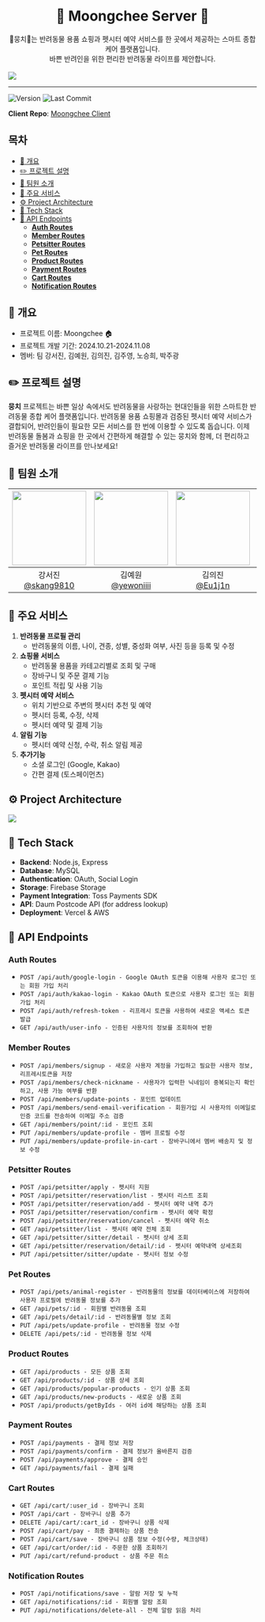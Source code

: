 <h1 align=center> 🐶 Moongchee Server 🐶 </h1>
<div align=center>
🐶뭉치🐶는 반려동물 용품 쇼핑과 펫시터 예약 서비스를 한 곳에서 제공하는 스마트 종합 케어 플랫폼입니다. <br/>바쁜 반려인을 위한 편리한 반려동물 라이프를 제안합니다.
</div><br/>
<img src='readmeImg/titleImg.png'>

<hr/>

![Version](https://img.shields.io/github/v/release/URECA-TEAM3/moongchee-client)
![Last Commit](https://img.shields.io/github/last-commit/URECA-TEAM3/moongchee-client)

**Client Repo**: [Moongchee Client](https://github.com/URECA-TEAM3/moongchee-client)

<h2>목차</h2>

- [📄 개요](#-개요)
- [✏️ 프로젝트 설명](#️-프로젝트-설명)
- [👥 팀원 소개](#-팀원-소개)
- [📌 주요 서비스](#-주요-서비스)
- [⚙️ Project Architecture](#️-project-architecture)
- [🔨 Tech Stack](#-tech-stack)
- [🎯 API Endpoints](#-api-endpoints)
  - [**Auth Routes**](#auth-routes)
  - [**Member Routes**](#member-routes)
  - [**Petsitter Routes**](#petsitter-routes)
  - [**Pet Routes**](#pet-routes)
  - [**Product Routes**](#product-routes)
  - [**Payment Routes**](#payment-routes)
  - [**Cart Routes**](#cart-routes)
  - [**Notification Routes**](#notification-routes)

## 📄 개요

- 프로젝트 이름: Moongchee 🏠
- 프로젝트 개발 기간: 2024.10.21-2024.11.08
- 멤버: 팀 강서진, 김예원, 김의진, 김주영, 노승희, 박주광

## ✏️ 프로젝트 설명

**뭉치** 프로젝트는 바쁜 일상 속에서도 반려동물을 사랑하는 현대인들을 위한 스마트한 반려동물 종합 케어 플랫폼입니다. 반려동물 용품 쇼핑몰과 검증된 펫시터 예약 서비스가 결합되어, 반려인들이 필요한 모든 서비스를 한 번에 이용할 수 있도록 돕습니다. 이제 반려동물 돌봄과 쇼핑을 한 곳에서 간편하게 해결할 수 있는 뭉치와 함께, 더 편리하고 즐거운 반려동물 라이프를 만나보세요!

## 👥 팀원 소개

| <img src="readmeImg/sujin.jpeg" width="150" height="150"/> | <img src="readmeImg/yewon.png" width="150" height="150"/> | <img src="readmeImg/eu1j1n.jpeg" width="150" height="150"/> | <img src="readmeImg/juy.jpeg" width="150" height="150"/> | <img src="readmeImg/seunghee1.JPG" width="150" height="150"/> | <img src="readmeImg/jug.jpeg" width="150" height="150"/> |
| :--------------------------------------------------------: | :-------------------------------------------------------: | :---------------------------------------------------------: | :------------------------------------------------------: | :-----------------------------------------------------------: | :------------------------------------------------------: |
|   강서진<br/>[@skang9810](https://github.com/skang9810)    |   김예원<br/>[@yewoniiii](https://github.com/yewoniiii)   |       김의진<br/>[@Eu1j1n](https://github.com/Eu1j1n)       |      김주영<br/>[@ju892](https://github.com/ju892)       |    노승희<br/>[@seung-heee](https://github.com/seung-heee)    |    박주광<br/>[@jugpark](https://github.com/jugpark)     |

<!-- |<img src="readmeImg/sj.jpeg" width="150" height="150"/>|<img src="https://avatars.githubusercontent.com/u/9919?v=4" width="150" height="150"/>|<img src="readmeImg/ez.jpeg" width="150" height="150"/>|<img src="https://avatars.githubusercontent.com/u/75469131?v=4" width="150" height="150"/>|<img src="readmeImg/seunghee.JPG" width="150" height="150"/>|<img src="readmeImg/주광.jpeg" width="150" height="150"/>|
|강서진<br/>[@skang9810](https://github.com/skang9810)|김예원<br/>[@yewoniiii](https://github.com/yewoniiii)|김의진<br/>[@Eu1j1n](https://github.com/Eu1j1n)|김주영<br/>[@ju892](https://github.com/ju892)|노승희<br/>[@seung-heee](https://github.com/seung-heee)|박주광<br/>[@git](https://github.com/git)|
 -->

## 📌 주요 서비스

1. **반려동물 프로필 관리**
   - 반려동물의 이름, 나이, 견종, 성별, 중성화 여부, 사진 등을 등록 및 수정
2. **쇼핑몰 서비스**
   - 반려동물 용품을 카테고리별로 조회 및 구매
   - 장바구니 및 주문 결제 기능
   - 포인트 적립 및 사용 기능
3. **펫시터 예약 서비스**
   - 위치 기반으로 주변의 펫시터 추천 및 예약
   - 펫시터 등록, 수정, 삭제
   - 펫시터 예약 및 결제 기능
4. **알림 기능**
   - 펫시터 예약 신청, 수락, 취소 알림 제공
5. **추가기능**
   - 소셜 로그인 (Google, Kakao)
   - 간편 결제 (토스페이먼츠)

## ⚙️ Project Architecture

<img src='readmeImg/architecture02.png'>

## 🔨 Tech Stack

- **Backend**: Node.js, Express
- **Database**: MySQL
- **Authentication**: OAuth, Social Login
- **Storage**: Firebase Storage
- **Payment Integration**: Toss Payments SDK
- **API**: Daum Postcode API (for address lookup)
- **Deployment**: Vercel & AWS

## 🎯 API Endpoints

### **Auth Routes**

- `POST /api/auth/google-login - Google OAuth 토큰을 이용해 사용자 로그인 또는 회원 가입 처리`
- `POST /api/auth/kakao-login - Kakao OAuth 토큰으로 사용자 로그인 또는 회원 가입 처리`
- `POST /api/auth/refresh-token - 리프레시 토큰을 사용하여 새로운 액세스 토큰 발급`
- `GET /api/auth/user-info - 인증된 사용자의 정보를 조회하여 반환`

### **Member Routes**

- `POST /api/members/signup - 새로운 사용자 계정을 가입하고 필요한 사용자 정보, 리프레시토큰을 저장`
- `POST /api/members/check-nickname - 사용자가 입력한 닉네임이 중복되는지 확인하고, 사용 가능 여부를 반환`
- `POST /api/members/update-points - 포인트 업데이트`
- `POST /api/members/send-email-verification - 회원가입 시 사용자의 이메일로 인증 코드를 전송하여 이메일 주소 검증`
- `GET /api/members/point/:id - 포인트 조회`
- `PUT /api/members/update-profile - 멤버 프로필 수정`
- `PUT /api/members/update-profile-in-cart - 장바구니에서 멤버 배송지 및 정보 수정`

### **Petsitter Routes**

- `POST /api/petsitter/apply - 펫시터 지원`
- `POST /api/petsitter/reservation/list - 펫시터 리스트 조회`
- `POST /api/petsitter/reservation/add - 펫시터 예약 내역 추가`
- `POST /api/petsitter/reservation/confirm - 펫시터 예약 확정`
- `POST /api/petsitter/reservation/cancel - 펫시터 예약 취소`
- `GET /api/petsitter/list - 펫시터 예약 전체 조회`
- `GET /api/petsitter/sitter/detail - 펫시터 상세 조회`
- `GET /api/petsitter/reservation/detail/:id - 펫시터 예약내역 상세조회`
- `PUT /api/petsitter/sitter/update - 펫시터 정보 수정`

### **Pet Routes**

- `POST /api/pets/animal-register - 반려동물의 정보를 데이터베이스에 저장하여 사용자 프로필에 반려동물 정보를 추가`
- `GET /api/pets/:id - 회원별 반려동물 조회`
- `GET /api/pets/detail/:id - 반려동물별 정보 조회`
- `PUT /api/pets/update-profile - 반려동물 정보 수정`
- `DELETE /api/pets/:id - 반려동물 정보 삭제`

### **Product Routes**

- `GET /api/products - 모든 상품 조회`
- `GET /api/products/:id - 상품 상세 조회`
- `GET /api/products/popular-products - 인기 상품 조회`
- `GET /api/products/new-products - 새로운 상품 조회`
- `POST /api/products/getByIds - 여러 id에 해당하는 상품 조회`

### **Payment Routes**

- `POST /api/payments - 결제 정보 저장`
- `POST /api/payments/confirm - 결제 정보가 올바른지 검증`
- `POST /api/payments/approve - 결제 승인`
- `GET /api/payments/fail - 결제 실패`

### **Cart Routes**

- `GET /api/cart/:user_id - 장바구니 조회`
- `POST /api/cart - 장바구니 상품 추가`
- `DELETE /api/cart/:cart_id - 장바구니 상품 삭제`
- `POST /api/cart/pay - 최종 결제하는 상품 전송`
- `POST /api/cart/save - 장바구니 상품 정보 수정(수량, 체크상태)`
- `GET /api/cart/order/:id - 주문한 상품 조회하기`
- `PUT /api/cart/refund-product - 상품 주문 취소`

### **Notification Routes**

- `POST /api/notifications/save - 알람 저장 및 누적`
- `GET /api/notifications/:id - 회원별 알람 조회`
- `PUT /api/notifications/delete-all - 전체 알람 읽음 처리`
